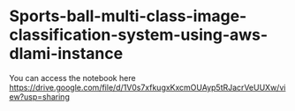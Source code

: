 # Sports-ball-multi-class-image-classification-system-using-aws-dlami-instance

You can access the notebook here 
https://drive.google.com/file/d/1V0s7xfkugxKxcmOUAyp5tRJacrVeUUXw/view?usp=sharing
